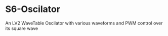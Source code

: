 # S6-Oscilator
An LV2 WaveTable Oscilator with various waveforms and PWM control over its square wave

